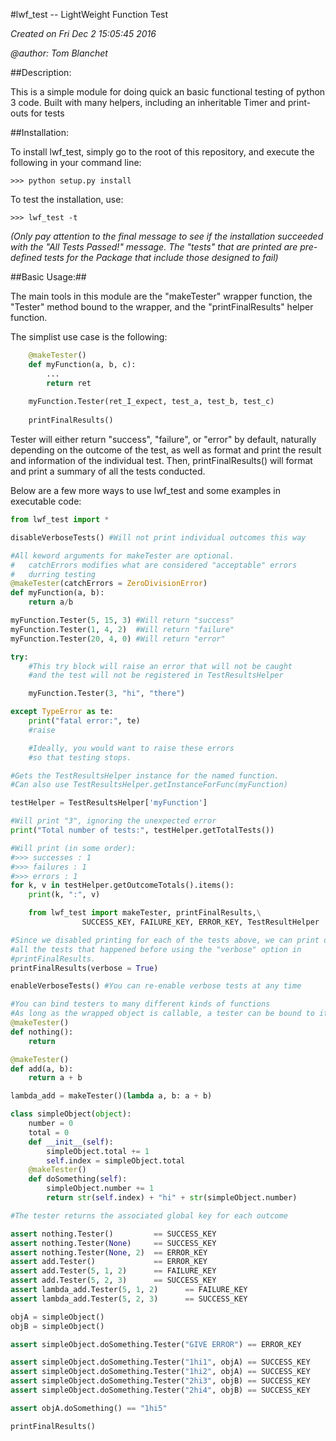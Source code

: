 #lwf_test -- LightWeight Function Test

*Created on Fri Dec  2 15:05:45 2016*

*@author: Tom Blanchet*

##Description:

This is a simple module for doing quick an basic functional testing of python 3 code. Built with many helpers, including
an inheritable Timer and print-outs for tests
    
##Installation:

To install lwf_test, simply go to the root of this repository, and execute the following in your command line:

    >>> python setup.py install

To test the installation, use:

    >>> lwf_test -t

*(Only pay attention to the final message to see if the installation succeeded with the "All Tests Passed!" message.
The "tests" that are printed are pre-defined tests for the Package that include those designed to fail)*


##Basic Usage:##

The main tools in this module are the "makeTester" wrapper function,
the "Tester" method bound to the wrapper, and the "printFinalResults"
helper function. 

The simplist use case is the following:
```python
    @makeTester()
    def myFunction(a, b, c):
        ...
        return ret
        
    myFunction.Tester(ret_I_expect, test_a, test_b, test_c)
    
    printFinalResults()
```
Tester will either return "success", "failure", or "error" by default, naturally depending on the outcome of the test, as well as format and print the result and information of the individual test. Then, printFinalResults() will format and print a summary of all the tests conducted.

Below are a few more ways to use lwf_test and some examples in 
executable code:

```python
from lwf_test import *

disableVerboseTests() #Will not print individual outcomes this way

#All keword arguments for makeTester are optional.
#   catchErrors modifies what are considered "acceptable" errors
#   durring testing
@makeTester(catchErrors = ZeroDivisionError)
def myFunction(a, b):
    return a/b

myFunction.Tester(5, 15, 3) #Will return "success"
myFunction.Tester(1, 4, 2)  #Will return "failure"
myFunction.Tester(20, 4, 0) #Will return "error"

try:
    #This try block will raise an error that will not be caught
    #and the test will not be registered in TestResultsHelper

    myFunction.Tester(3, "hi", "there")

except TypeError as te: 
    print("fatal error:", te)
    #raise

    #Ideally, you would want to raise these errors
    #so that testing stops. 

#Gets the TestResultsHelper instance for the named function. 
#Can also use TestResultsHelper.getInstanceForFunc(myFunction)

testHelper = TestResultsHelper['myFunction']

#Will print "3", ignoring the unexpected error
print("Total number of tests:", testHelper.getTotalTests())

#Will print (in some order):
#>>> successes : 1
#>>> failures : 1
#>>> errors : 1
for k, v in testHelper.getOutcomeTotals().items():
    print(k, ":", v)

    from lwf_test import makeTester, printFinalResults,\
                SUCCESS_KEY, FAILURE_KEY, ERROR_KEY, TestResultHelper

#Since we disabled printing for each of the tests above, we can print out
#all the tests that happened before using the "verbose" option in
#printFinalResults.
printFinalResults(verbose = True)

enableVerboseTests() #You can re-enable verbose tests at any time

#You can bind testers to many different kinds of functions
#As long as the wrapped object is callable, a tester can be bound to it!
@makeTester()
def nothing():
    return

@makeTester()
def add(a, b):
    return a + b

lambda_add = makeTester()(lambda a, b: a + b)

class simpleObject(object):
    number = 0
    total = 0
    def __init__(self):
        simpleObject.total += 1
        self.index = simpleObject.total
    @makeTester()
    def doSomething(self):
        simpleObject.number += 1
        return str(self.index) + "hi" + str(simpleObject.number)

#The tester returns the associated global key for each outcome

assert nothing.Tester()         == SUCCESS_KEY
assert nothing.Tester(None)     == SUCCESS_KEY
assert nothing.Tester(None, 2)  == ERROR_KEY
assert add.Tester()             == ERROR_KEY
assert add.Tester(5, 1, 2)      == FAILURE_KEY
assert add.Tester(5, 2, 3)      == SUCCESS_KEY
assert lambda_add.Tester(5, 1, 2)      == FAILURE_KEY
assert lambda_add.Tester(5, 2, 3)      == SUCCESS_KEY

objA = simpleObject()
objB = simpleObject()

assert simpleObject.doSomething.Tester("GIVE ERROR") == ERROR_KEY

assert simpleObject.doSomething.Tester("1hi1", objA) == SUCCESS_KEY
assert simpleObject.doSomething.Tester("1hi2", objA) == SUCCESS_KEY
assert simpleObject.doSomething.Tester("2hi3", objB) == SUCCESS_KEY
assert simpleObject.doSomething.Tester("2hi4", objB) == SUCCESS_KEY

assert objA.doSomething() == "1hi5"

printFinalResults()
```
